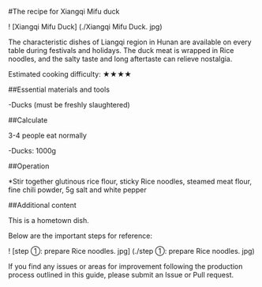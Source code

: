 #The recipe for Xiangqi Mifu duck

! [Xiangqi Mifu Duck] (./Xiangqi Mifu Duck. jpg)

The characteristic dishes of Liangqi region in Hunan are available on every table during festivals and holidays. The duck meat is wrapped in Rice noodles, and the salty taste and long aftertaste can relieve nostalgia.

Estimated cooking difficulty: ★★★★

##Essential materials and tools

-Ducks (must be freshly slaughtered)

##Calculate

3-4 people eat normally

-Ducks: 1000g

##Operation

*Stir together glutinous rice flour, sticky Rice noodles, steamed meat flour, fine chili powder, 5g salt and white pepper

##Additional content

This is a hometown dish.

Below are the important steps for reference:

! [step ①: prepare Rice noodles. jpg] (./step ①: prepare Rice noodles. jpg)

If you find any issues or areas for improvement following the production process outlined in this guide, please submit an Issue or Pull request.